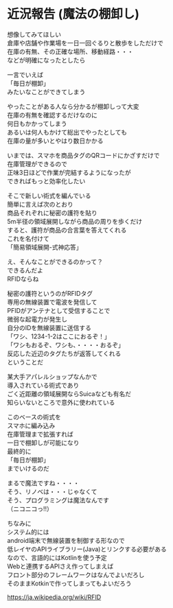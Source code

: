 # 近況報告 (魔法の棚卸し)

想像してみてほしい  
倉庫や店舗や作業場を一日一回ぐるりと散歩をしただけで  
在庫の有無、その正確な場所、移動経路・・・  
などが明確になったとしたら  
  
一言でいえば  
「毎日が棚卸」  
みたいなことができてしまう  
  
やったことがある人なら分かるが棚卸しって大変  
在庫の有無を確認するだけなのに  
何日もかかってしまう  
あるいは何人もかけて総出でやったとしても  
在庫の量が多いとやはり数日かかる  
  
いまでは、スマホを商品タグのQRコードにかざすだけで  
在庫管理ができるので  
正味3日ほどで作業が完結するようになったが  
できればもっと効率化したい  
  
そこで新しい術式を編んでいる  
簡単に言えば次のとおり  
商品それぞれに秘密の護符を貼り  
5m半径の領域展開しながら商品の周りを歩くだけ  
すると、護符が商品の合言葉を答えてくれる  
これを名付けて  
「簡易領域展開-式神応答」  
  
え、そんなことができるのかって？  
できるんだよ  
RFIDならね  

秘密の護符というのがRFIDタグ  
専用の無線装置で電波を発信して  
PFIDがアンテナとして受信することで  
微弱な起電力が発生し  
自分のIDを無線装置に送信する  
「ワシ、1234-1-2はここにおるぞ！」  
「ワシもおるぞ、ワシも、・・・・おるぞ」  
反応した近辺のタグたちが返答してくれる  
ということだ  
  
某大手アパレルショップなんかで  
導入されている術式であり  
ごく近距離の領域展開ならSuicaなども有名だ  
知らいないところで意外に使われている  
  
このベースの術式を  
スマホに編み込み  
在庫管理まで拡張すれば  
一日で棚卸しが可能になり  
最終的に  
「毎日が棚卸」  
までいけるのだ  

まるで魔法ですね・・・・  
そう、リノベは・・・じゃなくて  
そう、プログラミングは魔法なんです  
（ニコニコっ!!）  
  
ちなみに  
システム的には  
android端末で無線装置を制御する形なので  
低レイヤのAPIライブラリー(Java)とリンクする必要がある  
なので、言語的にはKotlinを使う予定  
Webと連携するAPIさえ作ってしまえば  
フロント部分のフレームワークはなんでよいだろし  
そのままKotkinで作ってしまってもよいだろう  
  
https://ja.wikipedia.org/wiki/RFID

